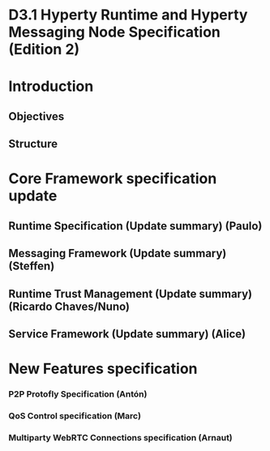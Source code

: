 D3.1 Hyperty Runtime and Hyperty Messaging Node Specification (Edition 2)
=======================================================

Introduction
============

Objectives
----------

Structure
---------

Core Framework specification update
=======================================================

Runtime Specification (Update summary) (Paulo)
---------

Messaging Framework (Update summary) (Steffen)
---------

Runtime Trust Management (Update summary) (Ricardo Chaves/Nuno)
---------

Service Framework (Update summary) (Alice)
---------

New Features specification
=======================================================

### P2P Protofly Specification (Antón)

### QoS Control specification  (Marc)

### Multiparty WebRTC Connections specification  (Arnaut)
